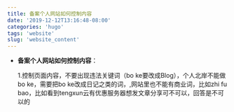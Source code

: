 ```yaml
---
title: 备案个人网站如何控制内容
date: '2019-12-12T13:16:48-08:00'
categories: 'hugo'
tags: 'website'
slug: 'website_content'
---
```


- **备案个人网站如何控制内容**：

  

  1.控制页面内容，不要出现违法关键词（bo ke要改成Blog），个人北岸不能做bo ke，需要把bo ke改成日记之类的词，,网站里也不能有商业词，比如zhi fu bao，比如看到tengxun云有优惠服务器想发文章分享可不可以，回答是不可以的


  
